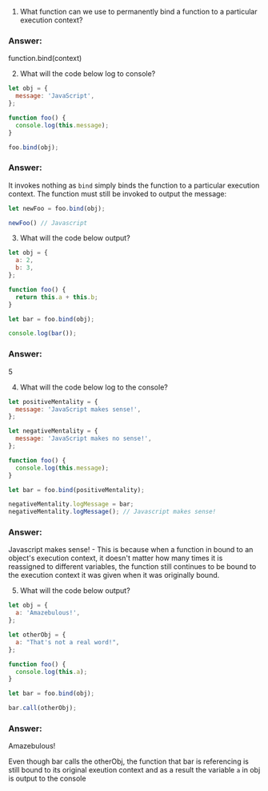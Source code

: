 1) What function can we use to permanently bind a function to a particular execution context?

### Answer:
function.bind(context)

2) What will the code below log to console?

```js
let obj = {
  message: 'JavaScript',
};

function foo() {
  console.log(this.message);
}

foo.bind(obj);
```

### Answer:
It invokes nothing as `bind` simply binds the function to a particular execution context. The function must still be invoked to output the message:

```js
let newFoo = foo.bind(obj);

newFoo() // Javascript
```


3) What will the code below output?

```js
let obj = {
  a: 2,
  b: 3,
};

function foo() {
  return this.a + this.b;
}

let bar = foo.bind(obj);

console.log(bar());
```

### Answer: 
5


4) What will the code below log to the console?

```js
let positiveMentality = {
  message: 'JavaScript makes sense!',
};

let negativeMentality = {
  message: 'JavaScript makes no sense!',
};

function foo() {
  console.log(this.message);
}

let bar = foo.bind(positiveMentality);

negativeMentality.logMessage = bar;
negativeMentality.logMessage(); // Javascript makes sense! 
``` 


### Answer:
Javascript makes sense! - This is because when a function in bound to an object's execution context, it doesn't matter how many times it is reassigned to different variables, the function still continues to be bound to the execution context it was given when it was originally bound. 

5) What will the code below output?

```js
let obj = {
  a: 'Amazebulous!',
};

let otherObj = {
  a: "That's not a real word!",
};

function foo() {
  console.log(this.a);
}

let bar = foo.bind(obj);

bar.call(otherObj);
```

### Answer:
Amazebulous!

Even though bar calls the otherObj, the function that bar is referencing is still bound to its original exeution context and as a result the variable `a` in obj is output to the console



